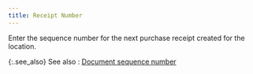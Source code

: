 ```yaml
---
title: Receipt Number
---
```



Enter the sequence number for the next purchase receipt created for  the location.


{:.see_also}
See also
: [Document  sequence number](JavaScript:RelatedTopics1.Click())
